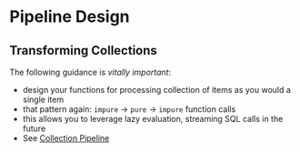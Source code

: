 # Pipeline Design

## Transforming Collections

The following guidance is _vitally important_:

* design your functions for processing collection of items as you would a single item
* that pattern again: `impure` -&gt; `pure` -&gt; `impure` function calls
* this allows you to leverage lazy evaluation, streaming SQL calls in the future
* See [Collection Pipeline](https://martinfowler.com/articles/collection-pipeline/)

